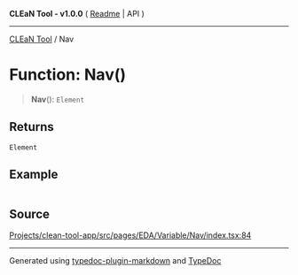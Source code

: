**CLEaN Tool - v1.0.0** ( [Readme](../README.md) \| API )

***

[CLEaN Tool](../exports.md) / Nav

# Function: Nav()

> **Nav**(): `Element`

## Returns

`Element`

## Example

```ts

```

## Source

[Projects/clean-tool-app/src/pages/EDA/Variable/Nav/index.tsx:84](https://github.com/yuckyh/clean-tool-app/)

***

Generated using [typedoc-plugin-markdown](https://www.npmjs.com/package/typedoc-plugin-markdown) and [TypeDoc](https://typedoc.org/)
